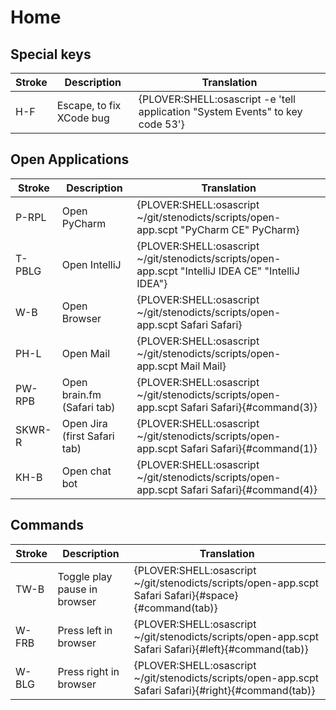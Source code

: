 # Home 

## Special keys

| Stroke | Description              | Translation                                                                     |
|--------|--------------------------|---------------------------------------------------------------------------------|
| H-F    | Escape, to fix XCode bug | {PLOVER:SHELL:osascript -e 'tell application \"System Events\" to key code 53'} |

## Open Applications

| Stroke | Description                  | Translation                                                                                            |
|--------|------------------------------|--------------------------------------------------------------------------------------------------------|
| P-RPL  | Open PyCharm                 | {PLOVER:SHELL:osascript ~/git/stenodicts/scripts/open-app.scpt \"PyCharm CE\" PyCharm}                 |
| T-PBLG | Open IntelliJ                | {PLOVER:SHELL:osascript ~/git/stenodicts/scripts/open-app.scpt \"IntelliJ IDEA CE\" \"IntelliJ IDEA\"} |
| W-B    | Open Browser                 | {PLOVER:SHELL:osascript ~/git/stenodicts/scripts/open-app.scpt Safari Safari}                          |
| PH-L   | Open Mail                    | {PLOVER:SHELL:osascript ~/git/stenodicts/scripts/open-app.scpt Mail Mail}                              |
| PW-RPB | Open brain.fm (Safari tab)   | {PLOVER:SHELL:osascript ~/git/stenodicts/scripts/open-app.scpt Safari Safari}{#command(3)}             |
| SKWR-R | Open Jira (first Safari tab) | {PLOVER:SHELL:osascript ~/git/stenodicts/scripts/open-app.scpt Safari Safari}{#command(1)}             |
| KH-B   | Open chat bot                | {PLOVER:SHELL:osascript ~/git/stenodicts/scripts/open-app.scpt Safari Safari}{#command(4)}             |


## Commands

| Stroke  | Description                  | Translation                                                                                          |
|---------|------------------------------|------------------------------------------------------------------------------------------------------|
| TW-B    | Toggle play pause in browser | {PLOVER:SHELL:osascript ~/git/stenodicts/scripts/open-app.scpt Safari Safari}{#space}{#command(tab)} |
| W-FRB   | Press left in browser        | {PLOVER:SHELL:osascript ~/git/stenodicts/scripts/open-app.scpt Safari Safari}{#left}{#command(tab)}  |
| W-BLG   | Press right in browser       | {PLOVER:SHELL:osascript ~/git/stenodicts/scripts/open-app.scpt Safari Safari}{#right}{#command(tab)} |

